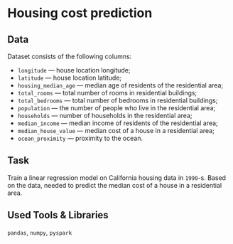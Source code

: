 # Housing cost prediction

## Data

Dataset consists of the following columns:

- `longitude` — house location longitude;
- `latitude` — house location latitude;
- `housing_median_age` — median age of residents of the residential area;
- `total_rooms` — total number of rooms in residential buildings;
- `total_bedrooms` — total number of bedrooms in residential buildings;
- `population` — the number of people who live in the residential area;
- `households` — number of households in the residential area;
- `median_income` — median income of residents of the residential area;
- `median_house_value` — median cost of a house in a residential area;
- `ocean_proximity` — proximity to the ocean.

## Task

Train a linear regression model on California housing data in `1990`-s. Based on the data, needed to predict the median cost of a house in a residential area.

## Used Tools & Libraries
`pandas`, `numpy`, `pyspark`
